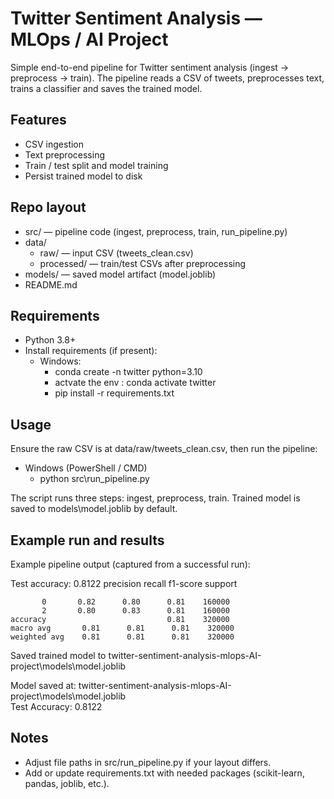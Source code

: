 # Twitter Sentiment Analysis — MLOps / AI Project

Simple end-to-end pipeline for Twitter sentiment analysis (ingest → preprocess → train). The pipeline reads a CSV of tweets, preprocesses text, trains a classifier and saves the trained model.

## Features
- CSV ingestion
- Text preprocessing
- Train / test split and model training
- Persist trained model to disk

## Repo layout
- src/ — pipeline code (ingest, preprocess, train, run_pipeline.py)
- data/
  - raw/ — input CSV (tweets_clean.csv)
  - processed/ — train/test CSVs after preprocessing
- models/ — saved model artifact (model.joblib)
- README.md

## Requirements
- Python 3.8+
- Install requirements (if present):
  - Windows:
    - conda create -n twitter python=3.10
    - actvate the env : conda activate twitter
    - pip install -r requirements.txt

## Usage
Ensure the raw CSV is at data/raw/tweets_clean.csv, then run the pipeline:

- Windows (PowerShell / CMD)
  - python src\run_pipeline.py

The script runs three steps: ingest, preprocess, train. Trained model is saved to models\model.joblib by default.

## Example run and results
Example pipeline output (captured from a successful run):

Test accuracy: 0.8122
              precision    recall  f1-score   support

           0       0.82      0.80      0.81    160000
           2       0.80      0.83      0.81    160000
    accuracy                           0.81    320000
    macro avg       0.81      0.81      0.81    320000  
    weighted avg    0.81      0.81      0.81    320000

Saved trained model to twitter-sentiment-analysis-mlops-AI-project\models\model.joblib  

Model saved at: twitter-sentiment-analysis-mlops-AI-project\models\model.joblib  
Test Accuracy: 0.8122

## Notes
- Adjust file paths in src/run_pipeline.py if your layout differs.
- Add or update requirements.txt with needed packages (scikit-learn, pandas, joblib, etc.).
